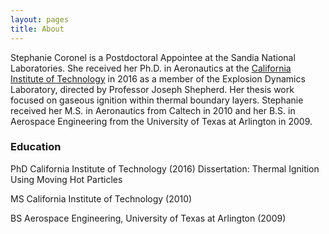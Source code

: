 ```yaml
---
layout: pages
title: About
---
```


Stephanie Coronel is a Postdoctoral Appointee at the Sandia National Laboratories. She received her Ph.D. in Aeronautics at the [California Institute of Technology](http://www.caltech.edu) in 2016 as a member of the Explosion Dynamics Laboratory, directed by Professor Joseph Shepherd. Her thesis work focused on gaseous ignition within thermal boundary layers. Stephanie received her M.S. in Aeronautics from Caltech in 2010 and her B.S. in Aerospace Engineering from the University of Texas at Arlington in 2009.

### Education

PhD California Institute of Technology (2016)
Dissertation: Thermal Ignition Using Moving Hot Particles

MS California Institute of Technology (2010)

BS Aerospace Engineering, University of Texas at Arlington (2009)
